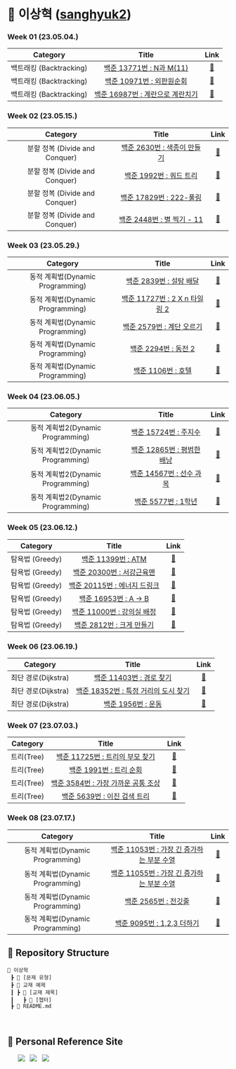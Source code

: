 # 🌱 이상혁 ([sanghyuk2](https://github.com/sanghyuk2))

### Week 01 (23.05.04.)
| Category | Title | Link |
| :------: | :---: | :--: |
| 백트래킹 (Backtracking) | <a href="https://www.acmicpc.net/problem/15665">백준 13771번 : N과 M(11)</a> | <a href="https://github.com/sanghyuk2/Aim_To_Platinum/blob/main/%EC%9D%B4%EC%83%81%ED%98%81/%EB%B0%B1%ED%8A%B8%EB%9E%98%ED%82%B9(Backtracking)/BOJ_13771_N%EA%B3%BCM(11).java">🔗</a> |
| 백트래킹 (Backtracking) |  <a href="https://www.acmicpc.net/problem/10971">백준 10971번 : 외판원순회</a>  | <a href="https://github.com/sanghyuk2/Aim_To_Platinum/blob/main/%EC%9D%B4%EC%83%81%ED%98%81/%EB%B0%B1%ED%8A%B8%EB%9E%98%ED%82%B9(Backtracking)/BOJ_10971_%EC%99%B8%ED%8C%90%EC%9B%90%EC%88%9C%ED%9A%8C.java">🔗</a> |
| 백트래킹 (Backtracking) |   <a href="https://www.acmicpc.net/problem/16987">백준 16987번 : 계란으로 계란치기</a>   |  <a href="https://github.com/sanghyuk2/Aim_To_Platinum/blob/main/%EC%9D%B4%EC%83%81%ED%98%81/%EB%B0%B1%ED%8A%B8%EB%9E%98%ED%82%B9(Backtracking)/BOJ_16987_%EA%B3%84%EB%9E%80%EC%9C%BC%EB%A1%9C_%EA%B3%84%EB%9E%80%EC%B9%98%EA%B8%B0.java">🔗</a>  |  

### Week 02 (23.05.15.)
| Category | Title | Link |
| :------: | :---: | :--: |
| 분할 정복 (Divide and Conquer) | <a href="https://www.acmicpc.net/problem/2630">백준 2630번 : 색종이 만들기</a> | <a href="https://github.com/sanghyuk2/Aim_To_Platinum/blob/main/%EC%9D%B4%EC%83%81%ED%98%81/%EB%B6%84%ED%95%A0%20%EC%A0%95%EB%B3%B5(Divide%26Conquer)/BOJ_2630_%EC%83%89%EC%A2%85%EC%9D%B4%EB%A7%8C%EB%93%A4%EA%B8%B0.java">🔗</a> |
| 분할 정복 (Divide and Conquer) | <a href="https://www.acmicpc.net/problem/2630">백준 1992번 : 쿼드 트리</a> | <a href="https://github.com/sanghyuk2/Aim_To_Platinum/blob/main/%EC%9D%B4%EC%83%81%ED%98%81/%EB%B6%84%ED%95%A0%20%EC%A0%95%EB%B3%B5(Divide%26Conquer)/BOJ_1992_%EC%BF%BC%EB%93%9C%ED%8A%B8%EB%A6%AC.java">🔗</a> |
| 분할 정복 (Divide and Conquer) | <a href="https://www.acmicpc.net/problem/2630">백준 17829번 : 222-풀링</a> | <a href="https://github.com/sanghyuk2/Aim_To_Platinum/blob/main/%EC%9D%B4%EC%83%81%ED%98%81/%EB%B6%84%ED%95%A0%20%EC%A0%95%EB%B3%B5(Divide%26Conquer)/BOJ_17829_222-%ED%92%80%EB%A7%81.java">🔗</a> |
| 분할 정복 (Divide and Conquer) |  <a href="https://www.acmicpc.net/problem/2448">백준 2448번 : 별 찍기 - 11</a>  | <a href="https://github.com/sanghyuk2/Aim_To_Platinum/blob/main/%EC%9D%B4%EC%83%81%ED%98%81/%EB%B6%84%ED%95%A0%20%EC%A0%95%EB%B3%B5(Divide%26Conquer)/BOJ_2448_%EB%B3%84%EC%B0%8D%EA%B8%B011.java">🔗</a> |

### Week 03 (23.05.29.)
| Category | Title | Link |
| :------: | :---: | :--: |
| 동적 계획법(Dynamic Programming) | <a href="https://www.acmicpc.net/problem/2839">백준 2839번 : 설탕 배달</a> | <a href="https://github.com/sanghyuk2/Aim_To_Platinum/blob/main/%EC%9D%B4%EC%83%81%ED%98%81/%EB%8F%99%EC%A0%81%20%EA%B3%84%ED%9A%8D%EB%B2%95(Dynamic%20Programming)/BOJ_2839_%EC%84%A4%ED%83%95%EB%B0%B0%EB%8B%AC.java">🔗</a> |
| 동적 계획법(Dynamic Programming) | <a href="https://www.acmicpc.net/problem/11727">백준 11727번 : 2 X n 타일링 2</a> | <a href="https://github.com/sanghyuk2/Aim_To_Platinum/blob/main/%EC%9D%B4%EC%83%81%ED%98%81/%EB%8F%99%EC%A0%81%20%EA%B3%84%ED%9A%8D%EB%B2%95(Dynamic%20Programming)/BOJ_11727_2xn_%ED%83%80%EC%9D%BC%EB%A7%81_2.java">🔗</a> |
| 동적 계획법(Dynamic Programming) | <a href="https://www.acmicpc.net/problem/2579">백준 2579번 : 계단 오르기</a> | <a href="https://github.com/sanghyuk2/Aim_To_Platinum/blob/main/%EC%9D%B4%EC%83%81%ED%98%81/%EB%8F%99%EC%A0%81%20%EA%B3%84%ED%9A%8D%EB%B2%95(Dynamic%20Programming)/BOJ_2579_%EA%B3%84%EB%8B%A8%EC%98%A4%EB%A5%B4%EA%B8%B0.java">🔗</a> |
| 동적 계획법(Dynamic Programming) | <a href="https://www.acmicpc.net/problem/2294">백준 2294번 : 동전 2</a> | <a href="https://github.com/sanghyuk2/Aim_To_Platinum/blob/main/%EC%9D%B4%EC%83%81%ED%98%81/%EB%8F%99%EC%A0%81%20%EA%B3%84%ED%9A%8D%EB%B2%95(Dynamic%20Programming)/BOJ_2294_%EB%8F%99%EC%A0%842.java">🔗</a> |
| 동적 계획법(Dynamic Programming) | <a href="https://www.acmicpc.net/problem/1106">백준 1106번 : 호텔</a> | <a href="https://github.com/sanghyuk2/Aim_To_Platinum/blob/main/%EC%9D%B4%EC%83%81%ED%98%81/%EB%8F%99%EC%A0%81%20%EA%B3%84%ED%9A%8D%EB%B2%95(Dynamic%20Programming)/BOJ_1106_%ED%98%B8%ED%85%94.java">🔗</a> |

### Week 04 (23.06.05.)
| Category | Title | Link |
| :------: | :---: | :--: |
| 동적 계획법2(Dynamic Programming) | <a href="https://www.acmicpc.net/problem/15724">백준 15724번 : 주지수</a> | <a href="https://github.com/sanghyuk2/Aim_To_Platinum/blob/main/%EC%9D%B4%EC%83%81%ED%98%81/%EB%8F%99%EC%A0%81%20%EA%B3%84%ED%9A%8D%EB%B2%952(Dynamic%20Programming)/BOJ_15724_%EC%A3%BC%EC%A7%80%EC%88%98.java">🔗</a> |
| 동적 계획법2(Dynamic Programming) | <a href="https://www.acmicpc.net/problem/12865">백준 12865번 : 평범한 배낭</a> | <a href="https://github.com/sanghyuk2/Aim_To_Platinum/blob/main/%EC%9D%B4%EC%83%81%ED%98%81/%EB%8F%99%EC%A0%81%20%EA%B3%84%ED%9A%8D%EB%B2%952(Dynamic%20Programming)/BOJ_12865_%ED%8F%89%EB%B2%94%ED%95%9C%EB%B0%B0%EB%82%AD.java">🔗</a> |
| 동적 계획법2(Dynamic Programming) | <a href="https://www.acmicpc.net/problem/14567">백준 14567번 : 선수 과목</a> | <a href="https://github.com/sanghyuk2/Aim_To_Platinum/blob/main/%EC%9D%B4%EC%83%81%ED%98%81/%EB%8F%99%EC%A0%81%20%EA%B3%84%ED%9A%8D%EB%B2%952(Dynamic%20Programming)/BOJ_14567_%EC%84%A0%EC%88%98%EA%B3%BC%EB%AA%A9(Prerequisite).java">🔗</a> |
| 동적 계획법2(Dynamic Programming) | <a href="https://www.acmicpc.net/problem/5557">백준 5577번 : 1학년</a> | <a href="https://github.com/sanghyuk2/Aim_To_Platinum/blob/main/%EC%9D%B4%EC%83%81%ED%98%81/%EB%8F%99%EC%A0%81%20%EA%B3%84%ED%9A%8D%EB%B2%952(Dynamic%20Programming)/BOJ_5557_1%ED%95%99%EB%85%84.java">🔗</a> |

### Week 05 (23.06.12.)
| Category | Title | Link |
| :------: | :---: | :--: |
| 탐욕법 (Greedy) | <a href="https://www.acmicpc.net/problem/11399">백준 11399번 : ATM</a> | <a href="https://github.com/sanghyuk2/Aim_To_Platinum/blob/main/%EC%9D%B4%EC%83%81%ED%98%81/%ED%83%90%EC%9A%95%EB%B2%95(Greedy)/BOJ_11399_ATM.java">🔗</a> |
| 탐욕법 (Greedy) | <a href="https://www.acmicpc.net/problem/20300">백준 20300번 : 서강근육맨</a> | <a href="https://github.com/sanghyuk2/Aim_To_Platinum/blob/main/%EC%9D%B4%EC%83%81%ED%98%81/%ED%83%90%EC%9A%95%EB%B2%95(Greedy)/BOJ_20300_%EC%84%9C%EA%B0%95%EA%B7%BC%EC%9C%A1%EB%A7%A8.java">🔗</a> |
| 탐욕법 (Greedy) | <a href="https://www.acmicpc.net/problem/20115">백준 20115번 : 에너지 드링크</a> | <a href="https://github.com/sanghyuk2/Aim_To_Platinum/blob/main/%EC%9D%B4%EC%83%81%ED%98%81/%ED%83%90%EC%9A%95%EB%B2%95(Greedy)/BOJ_20115_%EC%97%90%EB%84%88%EC%A7%80_%EB%93%9C%EB%A7%81%ED%81%AC.java">🔗</a> |
| 탐욕법 (Greedy) | <a href="https://www.acmicpc.net/problem/16953">백준 16953번 : A → B</a> | <a href="https://github.com/sanghyuk2/Aim_To_Platinum/blob/main/%EC%9D%B4%EC%83%81%ED%98%81/%ED%83%90%EC%9A%95%EB%B2%95(Greedy)/BOJ_16953_A%E2%86%92B.java">🔗</a> |
| 탐욕법 (Greedy) | <a href="https://www.acmicpc.net/problem/11000">백준 11000번 : 강의실 배정</a> | <a href="https://github.com/sanghyuk2/Aim_To_Platinum/blob/main/%EC%9D%B4%EC%83%81%ED%98%81/%ED%83%90%EC%9A%95%EB%B2%95(Greedy)/BOJ_11000_%EA%B0%95%EC%9D%98%EC%8B%A4_%EB%B0%B0%EC%A0%95.java">🔗</a> |
| 탐욕법 (Greedy) | <a href="https://www.acmicpc.net/problem/2812">백준 2812번 : 크게 만들기</a> | <a href="https://github.com/sanghyuk2/Aim_To_Platinum/blob/main/%EC%9D%B4%EC%83%81%ED%98%81/%ED%83%90%EC%9A%95%EB%B2%95(Greedy)/BOJ_2812_%ED%81%AC%EA%B2%8C_%EB%A7%8C%EB%93%A4%EA%B8%B0.java">🔗</a> |

### Week 06 (23.06.19.)
| Category | Title | Link |
| :------: | :---: | :--: |
| 최단 경로(Dijkstra) | <a href="https://www.acmicpc.net/problem/11403">백준 11403번 : 경로 찾기</a> | <a href="https://github.com/sanghyuk2/Aim_To_Platinum/blob/main/%EC%9D%B4%EC%83%81%ED%98%81/%EC%B5%9C%EB%8B%A8%20%EA%B2%BD%EB%A1%9C(Dijkstra)/BOJ_11403_%EA%B2%BD%EB%A1%9C_%EC%B0%BE%EA%B8%B0.java">🔗</a> |
| 최단 경로(Dijkstra) | <a href="https://www.acmicpc.net/problem/18352">백준 18352번 : 특정 거리의 도시 찾기</a> | <a href="https://github.com/sanghyuk2/Aim_To_Platinum/blob/main/%EC%9D%B4%EC%83%81%ED%98%81/%EC%B5%9C%EB%8B%A8%20%EA%B2%BD%EB%A1%9C(Dijkstra)/BOJ_18352_%ED%8A%B9%EC%A0%95_%EA%B1%B0%EB%A6%AC%EC%9D%98_%EB%8F%84%EC%8B%9C_%EC%B0%BE%EA%B8%B0.java">🔗</a> |
| 최단 경로(Dijkstra) | <a href="https://www.acmicpc.net/problem/1956">백준 1956번 : 운동</a> | <a href="https://github.com/sanghyuk2/Aim_To_Platinum/blob/main/%EC%9D%B4%EC%83%81%ED%98%81/%EC%B5%9C%EB%8B%A8%20%EA%B2%BD%EB%A1%9C(Dijkstra)/BOJ_1956_%EC%9A%B4%EB%8F%99.java">🔗</a> |

### Week 07 (23.07.03.)
| Category | Title | Link |
| :------: | :---: | :--: |
| 트리(Tree) | <a href="https://www.acmicpc.net/problem/11725">백준 11725번 : 트리의 부모 찾기</a> | <a href="https://github.com/sanghyuk2/Aim_To_Platinum/blob/main/%EC%9D%B4%EC%83%81%ED%98%81/%ED%8A%B8%EB%A6%AC(Tree)/BOJ_11725_%ED%8A%B8%EB%A6%AC%EC%9D%98_%EB%B6%80%EB%AA%A8_%EC%B0%BE%EA%B8%B0.java">🔗</a> |
| 트리(Tree) | <a href="https://www.acmicpc.net/problem/1991">백준 1991번 : 트리 순회</a> | <a href="https://github.com/sanghyuk2/Aim_To_Platinum/blob/main/%EC%9D%B4%EC%83%81%ED%98%81/%ED%8A%B8%EB%A6%AC(Tree)/BOJ_1991_%ED%8A%B8%EB%A6%AC_%EC%88%9C%ED%9A%8C.java">🔗</a> |
| 트리(Tree) | <a href="https://www.acmicpc.net/problem/3584">백준 3584번 : 가장 가까운 공통 조상</a> | <a href="https://github.com/sanghyuk2/Aim_To_Platinum/blob/main/%EC%9D%B4%EC%83%81%ED%98%81/%ED%8A%B8%EB%A6%AC(Tree)/BOJ_3584_%EA%B0%80%EC%9E%A5_%EA%B0%80%EA%B9%8C%EC%9A%B4_%EA%B3%B5%ED%86%B5_%EC%A1%B0%EC%83%81.java">🔗</a> |
| 트리(Tree) | <a href="https://www.acmicpc.net/problem/5639">백준 5639번 : 이진 검색 트리</a> | <a href="https://github.com/sanghyuk2/Aim_To_Platinum/blob/main/%EC%9D%B4%EC%83%81%ED%98%81/%ED%8A%B8%EB%A6%AC(Tree)/BOJ_5639_%EC%9D%B4%EC%A7%84_%EA%B2%80%EC%83%89_%ED%8A%B8%EB%A6%AC.java">🔗</a> |

### Week 08 (23.07.17.)
| Category | Title | Link |
| :------: | :---: | :--: |
| 동적 계획법(Dynamic Programming) | <a href="https://www.acmicpc.net/problem/11053">백준 11053번 : 가장 긴 증가하는 부분 수열</a> | <a href="https://github.com/sanghyuk2/Aim_To_Platinum/blob/main/%EC%9D%B4%EC%83%81%ED%98%81/%EB%8F%99%EC%A0%81%20%EA%B3%84%ED%9A%8D%EB%B2%95(Dynamic%20Programming)/BOJ_11053_%EA%B0%80%EC%9E%A5%20%EA%B8%B4%20%EC%A6%9D%EA%B0%80%ED%95%98%EB%8A%94%20%EB%B6%80%EB%B6%84%20%EC%88%98%EC%97%B4.java">🔗</a> |
| 동적 계획법(Dynamic Programming) | <a href="https://www.acmicpc.net/problem/11055">백준 11055번 : 가장 긴 증가하는 부분 수열</a> | <a href="https://github.com/sanghyuk2/Aim_To_Platinum/blob/main/%EC%9D%B4%EC%83%81%ED%98%81/%EB%8F%99%EC%A0%81%20%EA%B3%84%ED%9A%8D%EB%B2%95(Dynamic%20Programming)/BOJ_11055_%EA%B0%80%EC%9E%A5%20%EA%B8%B4%20%EC%A6%9D%EA%B0%80%ED%95%98%EB%8A%94%20%EB%B6%80%EB%B6%84%20%EC%88%98%EC%97%B4.java">🔗</a> |
| 동적 계획법(Dynamic Programming) | <a href="https://www.acmicpc.net/problem/2565">백준 2565번 : 전깃줄</a> | <a href="https://github.com/sanghyuk2/Aim_To_Platinum/blob/main/%EC%9D%B4%EC%83%81%ED%98%81/%EB%8F%99%EC%A0%81%20%EA%B3%84%ED%9A%8D%EB%B2%95(Dynamic%20Programming)/BOJ_2565_%EC%A0%84%EA%B9%83%EC%A4%84.java">🔗</a> |
| 동적 계획법(Dynamic Programming) | <a href="https://www.acmicpc.net/problem/9095">백준 9095번 : 1,2,3 더하기</a> | <a href="https://github.com/sanghyuk2/Aim_To_Platinum/blob/main/%EC%9D%B4%EC%83%81%ED%98%81/%EB%8F%99%EC%A0%81%20%EA%B3%84%ED%9A%8D%EB%B2%95(Dynamic%20Programming)/BOJ_9095_1%2C%202%2C%203%20%EB%8D%94%ED%95%98%EA%B8%B0.java">🔗</a> |

## 📍 Repository Structure

```
📂 이상혁
 ┣ 📂 [문제 유형]
 ┣ 📂 교재 예제
 ┃ ┣ 📂 [교재 제목]
 ┃   ┣ 📂 [챕터]
 ┣ 📜 README.md
```
<br>

## 📍 Personal Reference Site
&nbsp;&nbsp;&nbsp;&nbsp;&nbsp; <a href="https://blog.naver.com/b1urrr"><img src="https://img.shields.io/badge/Naver-03C75A?style=for-the-badge&logo=naver&logoColor=white"></a> &nbsp; <a href="https://teal-floss-6e7.notion.site/Java-Syntax-and-Concepts-dc9253f0d556426e855ca129f54f9e61"><img src="https://img.shields.io./badge/Java-000000?style=for-the-badge&logo=notion&logoColor=white"></a> &nbsp; <a href="https://teal-floss-6e7.notion.site/Algorithm-56f55387bbff4430a6ea9df06187d9ab"><img src="https://img.shields.io./badge/Algorithm-000000?style=for-the-badge&logo=notion&logoColor=white"></a>

